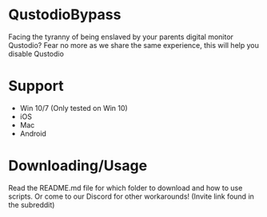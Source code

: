 # QustodioBypass
Facing the tyranny of being enslaved by your parents digital monitor Qustodio? Fear no more as we share the same experience, this will help you disable Qustodio

# Support
- Win 10/7 (Only tested on Win 10)
- iOS
- Mac
- Android

# Downloading/Usage
Read the README.md file for which folder to download and how to use scripts. Or come to our Discord for other workarounds! (Invite link found in the subreddit)
